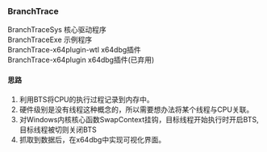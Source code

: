 ### BranchTrace 

BranchTraceSys            核心驱动程序  
BranchTraceExe              示例程序  
BranchTrace-x64plugin-wtl  x64dbg插件  
BranchTrace-x64plugin      x64dbg插件(已弃用)  

#### 思路
1. 利用BTS将CPU的执行过程记录到内存中。
2. 硬件级别是没有线程这种概念的，所以需要想办法将某个线程与CPU关联。
3. 对Windows内核核心函数SwapContext挂钩，目标线程开始执行时开启BTS,目标线程被切则关闭BTS
4. 抓取到数据后，在x64dbg中实现可视化界面。
